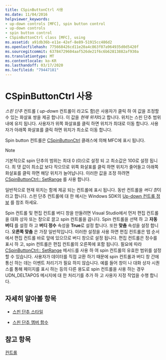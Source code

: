 ```yaml
---
title: CSpinButtonCtrl 사용
ms.date: 11/04/2016
helpviewer_keywords:
- up-down controls [MFC], spin button control
- up-down controls
- spin button control
- CSpinButtonCtrl class [MFC], using
ms.assetid: a91db36b-e11e-42ef-8e89-51915cc486d2
ms.openlocfilehash: 775668426cd11e20a4c863f07a964935d0d5420f
ms.sourcegitcommit: 63784729604aaf526de21f6c6b62813882af930a
ms.translationtype: MT
ms.contentlocale: ko-KR
ms.lasthandoff: 03/17/2020
ms.locfileid: "79447181"
---
```

# <a name="using-cspinbuttonctrl"></a>CSpinButtonCtrl 사용

*스핀 단추* 컨트롤 ( *up-down* 컨트롤이 라고도 함)은 사용자가 클릭 하 여 값을 조정할 수 있는 화살표 쌍을 제공 합니다. 이 값을 *현재 위치*라고 합니다. 위치는 스핀 단추 범위 내에 유지 됩니다. 사용자가 위쪽 화살표를 클릭 하면 위치가 최대로 이동 합니다. 사용자가 아래쪽 화살표를 클릭 하면 위치가 최소로 이동 합니다.

Spin button 컨트롤은 [CSpinButtonCtrl](../mfc/reference/cspinbuttonctrl-class.md) 클래스에 의해 MFC에 표시 됩니다.

> [!NOTE]
>  기본적으로 spin 단추의 범위는 최대 0 (0)으로 설정 되 고 최소값은 100로 설정 됩니다. 최 댓 값이 최소값 보다 작으므로 위쪽 화살표를 클릭 하면 위치가 줄어들고 아래쪽 화살표를 클릭 하면 해당 위치가 늘어납니다. 이러한 값을 조정 하려면 [CSpinButtonCtrl:: SetRange](../mfc/reference/cspinbuttonctrl-class.md#setrange) 를 사용 합니다.

일반적으로 현재 위치는 함께 제공 되는 컨트롤에 표시 됩니다. 동반 컨트롤을 *버디 창*이라고 합니다. 스핀 단추 컨트롤에 대 한 예시는 Windows SDK의 [Up-down 컨트롤 정보](/windows/win32/Controls/up-down-controls) 를 참조 하세요.

Spin 컨트롤 및 편집 컨트롤 버디 창을 만들려면 Visual Studio에서 먼저 편집 컨트롤을 대화 상자 또는 창으로 끌고 spin 컨트롤을 끕니다. Spin 컨트롤을 선택 하 고 **자동 버디** 를 설정 하 고 **버디 정수** 속성을 **True**로 설정 합니다. 또한 **맞춤** 속성을 설정 합니다. **오른쪽 맞춤** 은 가장 일반적입니다. 이러한 설정을 사용 하면 편집 컨트롤은 탭 순서에서 편집 컨트롤 바로 앞에 있으므로 버디 창으로 설정 됩니다. 편집 컨트롤은 정수를 표시 하 고, spin 컨트롤은 편집 컨트롤의 오른쪽에 포함 됩니다. 필요에 따라 [CSpinButtonCtrl:: SetRange](../mfc/reference/cspinbuttonctrl-class.md#setrange) 메서드를 사용 하 여 spin 컨트롤의 유효한 범위를 설정할 수 있습니다. 사용자가 데이터를 직접 교환 하기 때문에 spin 컨트롤과 버디 창 간에 통신 하는 데는 이벤트 처리기가 필요 하지 않습니다. 예를 들어 창이 나 대화 상자 시퀀스를 통해 페이지를 표시 하는 등의 다른 용도로 spin 컨트롤을 사용 하는 경우 UDN_DELTAPOS 메시지에 대 한 처리기를 추가 하 고 사용자 지정 작업을 수행 합니다.

## <a name="what-do-you-want-to-know-more-about"></a>자세히 알아볼 항목

- [스핀 단추 스타일](../mfc/spin-button-styles.md)

- [스핀 단추 멤버 함수](../mfc/spin-button-member-functions.md)

## <a name="see-also"></a>참고 항목

[컨트롤](../mfc/controls-mfc.md)
